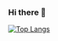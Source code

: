 ### Hi there 👋

[![Top Langs](https://github-readme-stats.vercel.app/api/top-langs/?username=renuka-rathva)](https://github.com/renuka-rathva/github-readme-stats)

<!--
**renuka-rathva/renuka-rathva** is a ✨ _special_ ✨ repository because its `README.md` (this file) appears on your GitHub profile.

Here are some ideas to get you started:

- 🔭 I’m currently working on ...
- 🌱 I’m currently learning ...
- 👯 I’m looking to collaborate on ...
- 🤔 I’m looking for help with ...
- 💬 Ask me about ...
- 📫 How to reach me: ...
- 😄 Pronouns: ...
- ⚡ Fun fact: ...
-->
